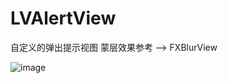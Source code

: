 # LVAlertView
自定义的弹出提示视图
蒙层效果参考 --> FXBlurView

![image](https://github.com/lvyongtao/LVAlertView/blob/master/alertVie.gif)

